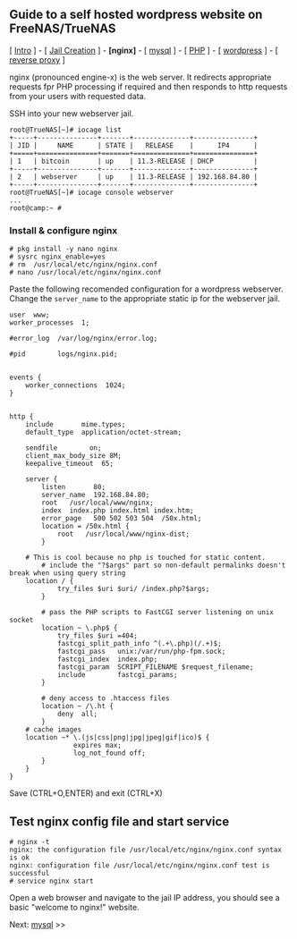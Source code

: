 ## Guide to a self hosted wordpress website on FreeNAS/TrueNAS
[ [Intro](README.md) ] - [ [Jail Creation](1_jail_creation.md) ] - **[nginx]** - [ [mysql](3_mysql.md) ] - [ [PHP](4_php.md) ] - [ [wordpress](5_wordpress.md) ] - [ [reverse proxy](6_reverse_proxy.md) ]

nginx (pronounced engine-x) is the web server. It redirects appropriate requests fpr PHP processing if required and then responds to http requests from your users with requested data.

SSH into your new webserver jail.
```
root@TrueNAS[~]# iocage list
+-----+---------------+-------+--------------+---------------+
| JID |     NAME      | STATE |   RELEASE    |      IP4      |
+=====+===============+=======+==============+===============+
| 1   | bitcoin       | up    | 11.3-RELEASE | DHCP          |
+-----+---------------+-------+--------------+---------------+
| 2   | webserver     | up    | 11.3-RELEASE | 192.168.84.80 |
+-----+---------------+-------+--------------+---------------+
root@TrueNAS[~]# iocage console webserver
...
root@camp:~ #
```
### Install & configure nginx
```
# pkg install -y nano nginx
# sysrc nginx_enable=yes
# rm  /usr/local/etc/nginx/nginx.conf
# nano /usr/local/etc/nginx/nginx.conf
```
Paste the following recomended configuration for a wordpress webserver. Change the `server_name` to the appropriate static ip for the webserver jail.
```
user  www;
worker_processes  1;

#error_log  /var/log/nginx/error.log;

#pid        logs/nginx.pid;


events {
    worker_connections  1024;
}


http {
    include       mime.types;
    default_type  application/octet-stream;

    sendfile        on;
    client_max_body_size 8M;
    keepalive_timeout  65;

    server {
        listen       80;
        server_name  192.168.84.80;
        root   /usr/local/www/nginx;
        index  index.php index.html index.htm;
        error_page   500 502 503 504  /50x.html;
        location = /50x.html {
            root   /usr/local/www/nginx-dist;
        }

	# This is cool because no php is touched for static content.
        # include the "?$args" part so non-default permalinks doesn't break when using query string
	location / {
            try_files $uri $uri/ /index.php?$args;
        }

        # pass the PHP scripts to FastCGI server listening on unix socket
        location ~ \.php$ {
            try_files $uri =404;
            fastcgi_split_path_info ^(.+\.php)(/.+)$;
            fastcgi_pass   unix:/var/run/php-fpm.sock;
            fastcgi_index  index.php;
            fastcgi_param  SCRIPT_FILENAME $request_filename;
            include        fastcgi_params;
        }

        # deny access to .htaccess files
        location ~ /\.ht {
            deny  all;
        }
	# cache images
	location ~* \.(js|css|png|jpg|jpeg|gif|ico)$ {
                expires max;
                log_not_found off;
        }
    }
}
```
Save (CTRL+O,ENTER) and exit (CTRL+X)

## Test nginx config file and start service

```
# nginx -t
nginx: the configuration file /usr/local/etc/nginx/nginx.conf syntax is ok
nginx: configuration file /usr/local/etc/nginx/nginx.conf test is successful
# service nginx start
```
Open a web browser and navigate to the jail IP address, you should see a basic "welcome to nginx!" website.

Next: [mysql](3_mysql.md) >>

